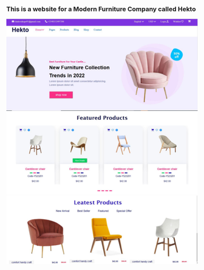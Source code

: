 ﻿### This is a website  for a Modern Furniture Company called Hekto
![hekto-home-page1](https://github.com/ujuhope/Modern-Furniture_site_design/blob/main/images/Hekto-home-page1.JPG)
![hekto-home-page2](https://github.com/ujuhope/Modern-Furniture_site_design/blob/main/images/hekto-home-page2.JPG)
![hekto-home-page3](https://github.com/ujuhope/Modern-Furniture_site_design/blob/main/images/hekto-home-page3.JPG)
